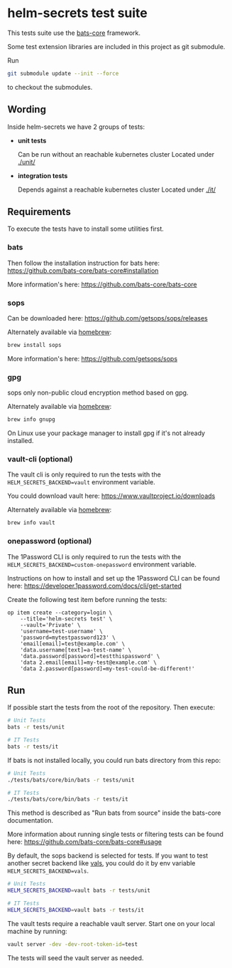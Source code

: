 # helm-secrets test suite

This tests suite use the [bats-core](https://github.com/bats-core/bats-core) framework.

Some test extension libraries are included in this project as git submodule.

Run
```bash
git submodule update --init --force
```
to checkout the submodules.

## Wording

Inside helm-secrets we have 2 groups of tests:

* **unit tests**

  Can be run without an reachable kubernetes cluster
  Located under [./unit/](./unit)

* **integration tests**

  Depends against a reachable kubernetes cluster
  Located under [./it/](./it)

## Requirements

To execute the tests have to install some utilities first.

### bats
Then follow the installation instruction for bats here: https://github.com/bats-core/bats-core#installation

More information's here: https://github.com/bats-core/bats-core

### sops
Can be downloaded here: https://github.com/getsops/sops/releases

Alternately available via [homebrew](https://brew.sh/):

```bash
brew install sops
```

More information's here: https://github.com/getsops/sops

### gpg
sops only non-public cloud encryption method based on gpg.

Alternately available via [homebrew](https://brew.sh/):
```bash
brew info gnupg
```

On Linux use your package manager to install gpg if it's not already installed.

### vault-cli (optional)
The vault cli is only required to run the tests with the `HELM_SECRETS_BACKEND=vault` environment variable.

You could download vault here: https://www.vaultproject.io/downloads

Alternately available via [homebrew](https://brew.sh/):
```bash
brew info vault
```

### onepassword (optional)

The 1Password CLI is only required to run the tests with the `HELM_SECRETS_BACKEND=custom-onepassword` environment variable.

Instructions on how to install and set up the 1Password CLI can be found here: https://developer.1password.com/docs/cli/get-started

Create the following test item before running the tests:

```shell
op item create --category=login \
    --title='helm-secrets test' \
    --vault='Private' \
    'username=test-username' \
    'password=mytestpassword123' \
    'email[email]=test@example.com' \
    'data.username[text]=a-test-name' \
    'data.password[password]=testthispassword' \
    'data 2.email[email]=my-test@example.com' \
    'data 2.password[password]=my-test-could-be-different!'
```

## Run

If possible start the tests from the root of the repository. Then execute:

```bash
# Unit Tests
bats -r tests/unit

# IT Tests
bats -r tests/it
```

If bats is not installed locally, you could run bats directory from this repo:

```bash
# Unit Tests
./tests/bats/core/bin/bats -r tests/unit

# IT Tests
./tests/bats/core/bin/bats -r tests/it
```

This method is described as "Run bats from source" inside the bats-core documentation.

More information about running single tests or filtering tests can be found here: https://github.com/bats-core/bats-core#usage

By default, the sops backend is selected for tests. 
If you want to test another secret backend like [vals](../scripts/lib/backends/vals.sh), you could do it by env variable `HELM_SECRETS_BACKEND=vals`.

```bash
# Unit Tests
HELM_SECRETS_BACKEND=vault bats -r tests/unit

# IT Tests
HELM_SECRETS_BACKEND=vault bats -r tests/it
```

The vault tests require a reachable vault server. Start one on your local machine by running:

```bash
vault server -dev -dev-root-token-id=test
```

The tests will seed the vault server as needed.
